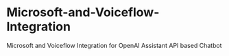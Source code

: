 # Microsoft-and-Voiceflow-Integration
Microsoft and Voiceflow Integration for OpenAI Assistant API based Chatbot
